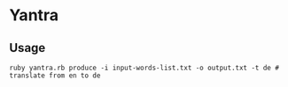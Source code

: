 # Yantra

## Usage

```
ruby yantra.rb produce -i input-words-list.txt -o output.txt -t de # translate from en to de
```
